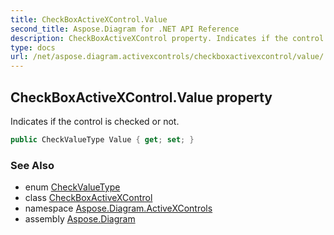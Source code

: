 ```yaml
---
title: CheckBoxActiveXControl.Value
second_title: Aspose.Diagram for .NET API Reference
description: CheckBoxActiveXControl property. Indicates if the control is checked or not
type: docs
url: /net/aspose.diagram.activexcontrols/checkboxactivexcontrol/value/
---
```

## CheckBoxActiveXControl.Value property

Indicates if the control is checked or not.

```csharp
public CheckValueType Value { get; set; }
```

### See Also

* enum [CheckValueType](../../checkvaluetype/)
* class [CheckBoxActiveXControl](../)
* namespace [Aspose.Diagram.ActiveXControls](../../checkboxactivexcontrol/)
* assembly [Aspose.Diagram](../../../)


